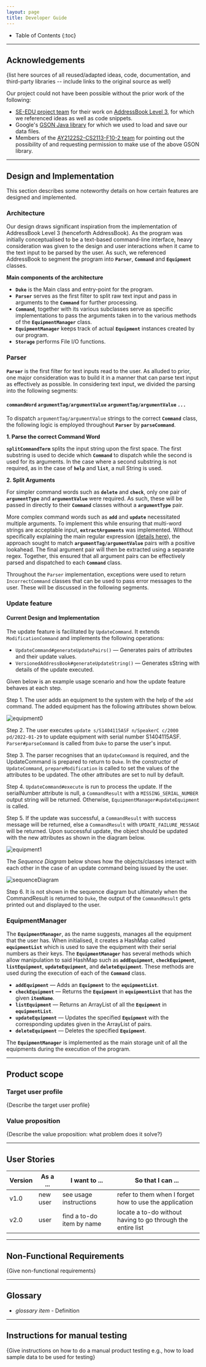```yaml
---
layout: page
title: Developer Guide
---
```

* Table of Contents
  {:toc}

--------------------------------------------------------------------------------------------------------------------
## Acknowledgements

{list here sources of all reused/adapted ideas, code, documentation, and third-party libraries -- include links to the original source as well}

Our project could not have been possible without the prior work of the following:

- [SE-EDU project team](https://se-education.org/docs/team.html) for their work on [AddressBook Level 3](https://github.com/se-edu/addressbook-level3), for which we referenced ideas as well as code snippets.
- Google's [GSON Java library](https://github.com/google/gson) for which we used to load and save our data files.
- Members of the [AY2122S2-CS2113-F10-2 team](https://github.com/nus-cs2113-AY2122S2) for pointing out the possibility of and requesting permission to make use of the above GSON library.  

--------------------------------------------------------------------------------------------------------------------
## **Design and Implementation**

This section describes some noteworthy details on how certain features are designed and implemented.

### Architecture

Our design draws significant inspiration from the implementation of AddressBook Level 3 (henceforth AddressBook). 
As the program was initially conceptualised to be a text-based command-line interface, heavy consideration was given
to the design and user interactions when it came to the text input to be parsed by the user. 
As such, we referenced AddressBook to segment the program into **`Parser`**, **`Command`** and **`Equipment`** classes.

**Main components of the architecture**

- **`Duke`** is the Main class and entry-point for the program. 
- **`Parser`** serves as the first filter to split raw text input and pass in arguments to the **`Command`** for further processing.
- **`Command`**, together with its various subclasses serve as specific implementations to pass the arguments taken in to the various methods of the **`EquipmentManager`** class.
- **`EquipmentManager`** keeps track of actual **`Equipment`** instances created by our program.
- **`Storage`** performs File I/O functions.

### Parser

**`Parser`** is the first filter for text inputs read to the user. 
As alluded to prior, one major consideration was to build it in a manner that can parse text input as effectively as possible. In considering text input, we divided the parsing into the following segments:

#### `commandWord` `argumentTag/argumentValue` `argumentTag/argumentValue` `...`

To dispatch `argumentTag/argumentValue` strings to the correct **`Command`** class, the following logic is employed throughout **`Parser`** by **`parseCommand`**.

**1. Parse the correct Command Word**

**`splitCommandTerm`** splits the input string upon the first space. 
The first substring is used to decide which **`Command`** to dispatch while the second is used for its arguments.
In the case where a second substring is not required, as in the case of **`help`** and **`list`**, a null String is used.

**2. Split Arguments**

For simpler command words such as **`delete`** and **`check`**, only one pair of **`argumentType`** and **`argumentValue`** were required. 
As such, these will be passed in directly to their **`Command`** classes without a **`argumentType`** pair.

More complex command words such as **`add`** and **`update`** necessitated multiple arguments.
To implement this while ensuring that multi-word strings are acceptable input, **`extractArguments`** was implemented. 
Without specifically explaining the main regular expression ([details here](https://regex101.com/r/gwjHWD/3)), the approach sought to match **`argumentTag/argumentValue`** pairs with a positive lookahead. 
The final argument pair will then be extracted using a separate regex. 
Together, this ensured that all argument pairs can be effectively parsed and dispatched to each **`Command`** class.

Throughout the `Parser` implementation, exceptions were used to return `IncorrectCommand` classes that can be used to pass error messages to the user. These will be discussed in the following segments.

### Update feature

#### Current Design and Implementation

The update feature is facilitated by `UpdateCommand`. It extends `ModificationCommand` and implements the following operations:

* `UpdateCommand#generateUpdatePairs()` — Generates pairs of attributes and their update values.
* `VersionedAddressBook#generateUpdateString()` — Generates sString with details of the update executed.

Given below is an example usage scenario and how the update feature behaves at each step.

Step 1. The user adds an equipment to the system with the help of the `add` command. The added equipment has the following attributes shown below.

![equipment0](images/equipment0.png)

Step 2. The user executes `update s/S1404115ASF n/SpeakerC c/2000 pd/2022-01-29` to update equipment with serial number S1404115ASF. `Parser#parseCommand` is called from `Duke` to parse the user's input.

Step 3. The parser recognises that an `UpdateCommand` is required, and the UpdateCommand is prepared to return to `Duke`. In the constructor of `UpdateCommand`, `prepareModification` is called to set the values of the attributes to be updated. The other attributes are set to null by default.

Step 4. `UpdateCommand#execute` is run to process the update. If the serialNumber attribute is null, a `CommandResult` with a `MISSING_SERIAL_NUMBER` output string will be returned. Otherwise, `EquipmentManager#updateEquipment` is called.

Step 5. If the update was successful, a `CommandResult` with success message will be returned, else a `CommandResult` with `UPDATE_FAILURE_MESSAGE` will be returned. Upon successful update, the object should be updated with the new attributes as shown in the diagram below.

![equipment1](images/equipment1.png)

The *Sequence Diagram* below shows how the objects/classes interact with each other in the case of an update command being issued by the user.

![sequenceDiagram](images/sequenceDiagram.png)

Step 6. It is not shown in the sequence diagram but ultimately when the CommandResult is returned to `Duke`, the output of the `CommandResult` gets printed out and displayed to the user.

### EquipmentManager

The **`EquipmentManager`**, as the name suggests, manages all the equipment that the user has.
When initialised, it creates a HashMap called **`equipmentList`** which is used to save the equipment with their serial numbers as their keys.
The **`EquipmentManager`** has several methods which allow manipulation to said HashMap such as **`addEquipment`**, **`checkEquipment`**, **`listEquipment`**, **`updateEquipment`**, and **`deleteEquipment`**.
These methods are used during the execution of each of the **`Command`** class.
* **`addEquipment`** — Adds an **`Equipment`** to the **`equipmentList`**.
* **`checkEquipment`** — Returns the **`Equipment`** in **`equipmentList`** that has the given **`itemName`**.
* **`listEquipment`** — Returns an ArrayList of all the **`Equipment`** in **`equipmentList`**.
* **`updateEquipment`** — Updates the specified **`Equipment`** with the corresponding updates given in the ArrayList of pairs.
* **`deleteEquipment`** — Deletes the specified **`Equipment`**.

The **`EquipmentManager`** is implemented as the main storage unit of all the equipments during the execution of the program.

--------------------------------------------------------------------------------------------------------------------
## Product scope
### Target user profile

{Describe the target user profile}

### Value proposition

{Describe the value proposition: what problem does it solve?}

--------------------------------------------------------------------------------------------------------------------
## User Stories

|Version| As a ... | I want to ... | So that I can ...|
|--------|----------|---------------|------------------|
|v1.0|new user|see usage instructions|refer to them when I forget how to use the application|
|v2.0|user|find a to-do item by name|locate a to-do without having to go through the entire list|

--------------------------------------------------------------------------------------------------------------------
## Non-Functional Requirements

{Give non-functional requirements}

--------------------------------------------------------------------------------------------------------------------
## Glossary

* *glossary item* - Definition

--------------------------------------------------------------------------------------------------------------------
## Instructions for manual testing

{Give instructions on how to do a manual product testing e.g., how to load sample data to be used for testing}
